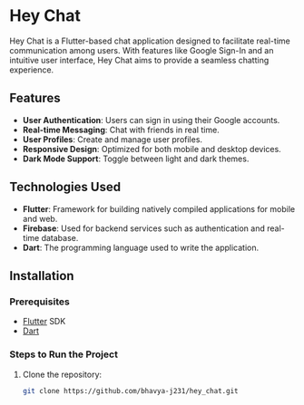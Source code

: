# Hey Chat

Hey Chat is a Flutter-based chat application designed to facilitate real-time communication among users. With features like Google Sign-In and an intuitive user interface, Hey Chat aims to provide a seamless chatting experience.

## Features

- **User Authentication**: Users can sign in using their Google accounts.
- **Real-time Messaging**: Chat with friends in real time.
- **User Profiles**: Create and manage user profiles.
- **Responsive Design**: Optimized for both mobile and desktop devices.
- **Dark Mode Support**: Toggle between light and dark themes.

## Technologies Used

- **Flutter**: Framework for building natively compiled applications for mobile and web.
- **Firebase**: Used for backend services such as authentication and real-time database.
- **Dart**: The programming language used to write the application.

## Installation

### Prerequisites

- [Flutter](https://flutter.dev/docs/get-started/install) SDK
- [Dart](https://dart.dev/get-dart)

### Steps to Run the Project

1. Clone the repository:
   ```bash
   git clone https://github.com/bhavya-j231/hey_chat.git
